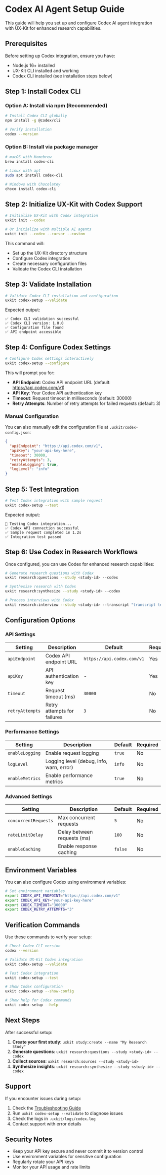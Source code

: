 # Codex AI Agent Setup Guide

This guide will help you set up and configure Codex AI agent integration with UX-Kit for enhanced research capabilities.

## Prerequisites

Before setting up Codex integration, ensure you have:

- Node.js 16+ installed
- UX-Kit CLI installed and working
- Codex CLI installed (see installation steps below)

## Step 1: Install Codex CLI

### Option A: Install via npm (Recommended)

```bash
# Install Codex CLI globally
npm install -g @codex/cli

# Verify installation
codex --version
```

### Option B: Install via package manager

```bash
# macOS with Homebrew
brew install codex-cli

# Linux with apt
sudo apt install codex-cli

# Windows with Chocolatey
choco install codex-cli
```

## Step 2: Initialize UX-Kit with Codex Support

```bash
# Initialize UX-Kit with Codex integration
uxkit init --codex

# Or initialize with multiple AI agents
uxkit init --codex --cursor --custom
```

This command will:
- Set up the UX-Kit directory structure
- Configure Codex integration
- Create necessary configuration files
- Validate the Codex CLI installation

## Step 3: Validate Installation

```bash
# Validate Codex CLI installation and configuration
uxkit codex-setup --validate
```

Expected output:
```
✅ Codex CLI validation successful
✅ Codex CLI version: 1.0.0
✅ Configuration file found
✅ API endpoint accessible
```

## Step 4: Configure Codex Settings

```bash
# Configure Codex settings interactively
uxkit codex-setup --configure
```

This will prompt you for:
- **API Endpoint**: Codex API endpoint URL (default: https://api.codex.com/v1)
- **API Key**: Your Codex API authentication key
- **Timeout**: Request timeout in milliseconds (default: 30000)
- **Retry Attempts**: Number of retry attempts for failed requests (default: 3)

### Manual Configuration

You can also manually edit the configuration file at `.uxkit/codex-config.json`:

```json
{
  "apiEndpoint": "https://api.codex.com/v1",
  "apiKey": "your-api-key-here",
  "timeout": 30000,
  "retryAttempts": 3,
  "enableLogging": true,
  "logLevel": "info"
}
```

## Step 5: Test Integration

```bash
# Test Codex integration with sample request
uxkit codex-setup --test
```

Expected output:
```
🧪 Testing Codex integration...
✅ Codex API connection successful
✅ Sample request completed in 1.2s
✅ Integration test passed
```

## Step 6: Use Codex in Research Workflows

Once configured, you can use Codex for enhanced research capabilities:

```bash
# Generate research questions with Codex
uxkit research:questions --study <study-id> --codex

# Synthesize research with Codex
uxkit research:synthesize --study <study-id> --codex

# Process interviews with Codex
uxkit research:interview --study <study-id> --transcript "transcript text" --codex
```

## Configuration Options

### API Settings

| Setting | Description | Default | Required |
|---------|-------------|---------|----------|
| `apiEndpoint` | Codex API endpoint URL | `https://api.codex.com/v1` | Yes |
| `apiKey` | API authentication key | - | Yes |
| `timeout` | Request timeout (ms) | `30000` | No |
| `retryAttempts` | Retry attempts for failures | `3` | No |

### Performance Settings

| Setting | Description | Default | Required |
|---------|-------------|---------|----------|
| `enableLogging` | Enable request logging | `true` | No |
| `logLevel` | Logging level (debug, info, warn, error) | `info` | No |
| `enableMetrics` | Enable performance metrics | `true` | No |

### Advanced Settings

| Setting | Description | Default | Required |
|---------|-------------|---------|----------|
| `concurrentRequests` | Max concurrent requests | `5` | No |
| `rateLimitDelay` | Delay between requests (ms) | `100` | No |
| `enableCaching` | Enable response caching | `false` | No |

## Environment Variables

You can also configure Codex using environment variables:

```bash
# Set environment variables
export CODEX_API_ENDPOINT="https://api.codex.com/v1"
export CODEX_API_KEY="your-api-key-here"
export CODEX_TIMEOUT="30000"
export CODEX_RETRY_ATTEMPTS="3"
```

## Verification Commands

Use these commands to verify your setup:

```bash
# Check Codex CLI version
codex --version

# Validate UX-Kit Codex integration
uxkit codex-setup --validate

# Test Codex integration
uxkit codex-setup --test

# Show Codex configuration
uxkit codex-setup --show-config

# Show help for Codex commands
uxkit codex-setup --help
```

## Next Steps

After successful setup:

1. **Create your first study**: `uxkit study:create --name "My Research Study"`
2. **Generate questions**: `uxkit research:questions --study <study-id> --codex`
3. **Collect sources**: `uxkit research:sources --study <study-id>`
4. **Synthesize insights**: `uxkit research:synthesize --study <study-id> --codex`

## Support

If you encounter issues during setup:

1. Check the [Troubleshooting Guide](CODEX_TROUBLESHOOTING_GUIDE.md)
2. Run `uxkit codex-setup --validate` to diagnose issues
3. Check the logs in `.uxkit/logs/codex.log`
4. Contact support with error details

## Security Notes

- Keep your API key secure and never commit it to version control
- Use environment variables for sensitive configuration
- Regularly rotate your API keys
- Monitor your API usage and rate limits
